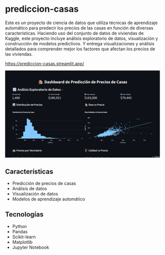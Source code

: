 # prediccion-casas

Este es un proyecto de ciencia de datos que utiliza técnicas de aprendizaje automático para predecir los precios de las casas en función de diversas características.
Haciendo uso del conjunto de datos de viviendas de Kaggle, este proyecto incluye análisis exploratorio de datos, visualización y construcción de modelos predictivos.
Y entrega visualizaciones y análisis detallados para comprender mejor los factores que afectan los precios de las viviendas.

https://prediccion-casas.streamlit.app/ 

![Dashboard](docs/Dashboard.png)

## Características

- Predicción de precios de casas
- Análisis de datos
- Visualización de datos
- Modelos de aprendizaje automático

## Tecnologías

- Python
- Pandas
- Scikit-learn
- Matplotlib
- Jupyter Notebook

